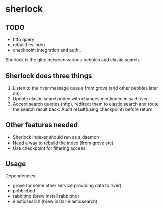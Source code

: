 sherlock
========



## TODO

- http query
- rebuild es index
- checkpoint integration and auth..


Sherlock is the glue between various pebbles and elastic search.


Sherlock does three things
--------------------------

1. Listen to the river message queue from grove (and other pebbles later on).
2. Update elastic search index with changes mentioned in said river.
3. Accept search queries (http), redirect them to elastic search and route the search result back. Audit result(using checkpoint) before return.


Other features needed 
---------------------
- Sherlock indexer should run as a daemon
- Need a way to rebuild the index (from grove etc)
- Use checkpoint for filtering access

Usage
-----

Dependencies:
- grove (or some other service providing data to river)
- pebblebed
- rabbitmq (brew install rabbitmq)
- elasticsearch (brew install elasticsearch)
